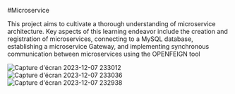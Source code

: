 #Microservice

This project aims to cultivate a thorough understanding of microservice architecture. Key aspects of this learning endeavor include the creation and registration of microservices, connecting to a MySQL database, establishing a microservice Gateway, and implementing synchronous communication between microservices using the OPENFEIGN tool

![Capture d'écran 2023-12-07 233012](https://github.com/Badr-Ait-Hammou/microservice/assets/121731124/e225a26d-930f-4a76-a706-7b552049601f)
![Capture d'écran 2023-12-07 233036](https://github.com/Badr-Ait-Hammou/microservice/assets/121731124/d4264d06-b5d2-4a1e-8569-201cfd5093d4)
![Capture d'écran 2023-12-07 232938](https://github.com/Badr-Ait-Hammou/microservice/assets/121731124/a169d466-0560-4ba1-9c11-bcb01f3af2e1)

